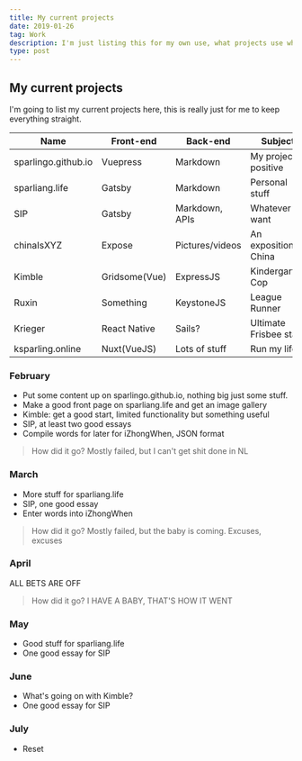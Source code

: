 ```yaml
---
title: My current projects
date: 2019-01-26
tag: Work
description: I'm just listing this for my own use, what projects use what software
type: post
---
```

## My current projects

I'm going to list my current projects here, this is really just for me to keep everything straight.

| Name               | Front-end       | Back-end            | Subject                | Timeline  |
|--------------------|-----------------|---------------------|------------------------|-----------|
|sparlingo.github.io |Vuepress         |Markdown             |My projects, positive   |Ongoing    |
|sparliang.life      |Gatsby           |Markdown             |Personal stuff          |Ongoing    |
|SIP                 |Gatsby           |Markdown, APIs       |Whatever I want         |Ongoing    |
|chinaIsXYZ          |Expose           |Pictures/videos      |An exposition of China  |2019       |
|Kimble              |Gridsome(Vue)    |ExpressJS            |Kindergarten Cop        |2019/2020  |
|Ruxin               |Something        |KeystoneJS           |League Runner           |2020       |
|Krieger             |React Native     |Sails?               |Ultimate Frisbee stats  |2020       |
|ksparling.online    |Nuxt(VueJS)      |Lots of stuff        |Run my life             |2020       |


### February
- Put some content up on sparlingo.github.io, nothing big just some stuff.
- Make a good front page on sparliang.life and get an image gallery
- Kimble: get a good start, limited functionality but something useful
- SIP, at least two good essays
- Compile words for later for iZhongWhen, JSON format

>How did it go? Mostly failed, but I can't get shit done in NL

### March
- More stuff for sparliang.life
- SIP, one good essay
- Enter words into iZhongWhen

>How did it go? Mostly failed, but the baby is coming. Excuses, excuses

### April
ALL BETS ARE OFF

>How did it go? I HAVE A BABY, THAT'S HOW IT WENT

### May
- Good stuff for sparliang.life
- One good essay for SIP

### June
- What's going on with Kimble?
- One good essay for SIP

### July
- Reset
